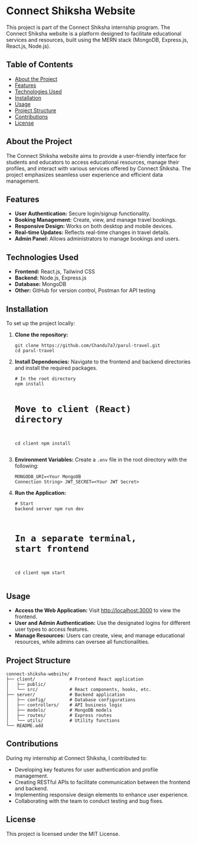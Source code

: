 <!DOCTYPE html>
<html lang="en">
<head>
  <meta charset="UTF-8">
  <meta name="viewport" content="width=device-width, initial-scale=1.0">
  <title>Connect Shiksha Website - README</title>
</head>
<body>

  <h1>Connect Shiksha Website</h1>
  <p>This project is part of the Connect Shiksha internship program. The Connect Shiksha website is a platform designed to facilitate educational services and resources, built using the MERN stack (MongoDB, Express.js, React.js, Node.js).</p>

  <h2>Table of Contents</h2>
  <ul>
    <li><a href="#about-the-project">About the Project</a></li>
    <li><a href="#features">Features</a></li>
    <li><a href="#technologies-used">Technologies Used</a></li>
    <li><a href="#installation">Installation</a></li>
    <li><a href="#usage">Usage</a></li>
    <li><a href="#project-structure">Project Structure</a></li>
    <li><a href="#contributions">Contributions</a></li>
    <li><a href="#license">License</a></li>
  </ul>

  <h2 id="about-the-project">About the Project</h2>
  <p>The Connect Shiksha website aims to provide a user-friendly interface for students and educators to access educational resources, manage their profiles, and interact with various services offered by Connect Shiksha. The project emphasizes seamless user experience and efficient data management.</p>

  <h2 id="features">Features</h2>
  <ul>
    <li><strong>User Authentication:</strong> Secure login/signup functionality.</li>
    <li><strong>Booking Management:</strong> Create, view, and manage travel bookings.</li>
    <li><strong>Responsive Design:</strong> Works on both desktop and mobile devices.</li>
    <li><strong>Real-time Updates:</strong> Reflects real-time changes in travel details.</li>
    <li><strong>Admin Panel:</strong> Allows administrators to manage bookings and users.</li>
  </ul>

  <h2 id="technologies-used">Technologies Used</h2>
  <ul>
    <li><strong>Frontend:</strong> React.js, Tailwind CSS</li>
    <li><strong>Backend:</strong> Node.js, Express.js</li>
    <li><strong>Database:</strong> MongoDB</li>
    <li><strong>Other:</strong> GitHub for version control, Postman for API testing</li>
  </ul>

  <h2 id="installation">Installation</h2>
  <p>To set up the project locally:</p>
  <ol>
    <li><strong>Clone the repository:</strong>
      <pre><code>git clone https://github.com/Chandu7a7/parul-travel.git
cd parul-travel</code></pre>
    </li>
    <li><strong>Install Dependencies:</strong> Navigate to the frontend and backend directories and install the required packages.
      <pre><code># In the root directory
npm install

# Move to client (React) directory
cd client
npm install</code></pre>
    </li>
    <li><strong>Environment Variables:</strong> Create a <code>.env</code> file in the root directory with the following:
      <pre><code>MONGODB_URI=&lt;Your MongoDB Connection String&gt;
JWT_SECRET=&lt;Your JWT Secret&gt;</code></pre>
    </li>
    <li><strong>Run the Application:</strong>
      <pre><code># Start backend server
npm run dev

# In a separate terminal, start frontend
cd client
npm start</code></pre>
    </li>
  </ol>

  <h2 id="usage">Usage</h2>
  <ul>
    <li><strong>Access the Web Application:</strong> Visit <a href="http://localhost:3000">http://localhost:3000</a> to view the frontend.</li>
    <li><strong>User and Admin Authentication:</strong> Use the designated logins for different user types to access features.</li>
    <li><strong>Manage Resources:</strong> Users can create, view, and manage educational resources, while admins can oversee all functionalities.</li>
  </ul>

  <h2 id="project-structure">Project Structure</h2>
  <pre><code>connect-shiksha-website/
├── client/             # Frontend React application
│   ├── public/         
│   └── src/            # React components, hooks, etc.
├── server/             # Backend application
│   ├── config/         # Database configurations
│   ├── controllers/    # API business logic
│   ├── models/         # MongoDB models
│   ├── routes/         # Express routes
│   └── utils/          # Utility functions
└── README.add</code></pre>

  <h2 id="contributions">Contributions</h2>
  <p>During my internship at Connect Shiksha, I contributed to:</p>
  <ul>
    <li>Developing key features for user authentication and profile management.</li>
    <li>Creating RESTful APIs to facilitate communication between the frontend and backend.</li>
    <li>Implementing responsive design elements to enhance user experience.</li>
    <li>Collaborating with the team to conduct testing and bug fixes.</li>
  </ul>

  <h2 id="license">License</h2>
  <p>This project is licensed under the MIT License.</p>

</body>
</html>

